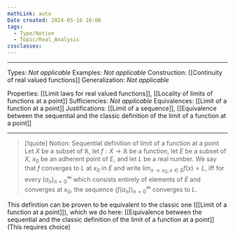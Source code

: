 ```yaml
---
mathLink: auto
Date created: 2024-05-16 16:06
tags:
  - Type/Notion
  - Topic/Real_Analysis
cssclasses:
---
```


---

Types: _Not applicable_
Examples: _Not applicable_
Construction: [[Continuity of real valued functions]]
Generalization: _Not applicable_

Properties: [[Limit laws for real valued functions]], [[Locality of limits of functions at a point]]
Sufficiencies: _Not applicable_
Equivalences: [[Limit of a function at a point]]
Justifications: [[Limit of a sequence]], [[Equivalence between the sequential and the classic definition of the limit of a function at a point]]

---

> [!quote] Notion: Sequential definition of limit of a function at a point
>   Let $X$ be a subset of $\mathbb{R}$, let $f : X → \mathbb{R}$ be a function, let $E$ be a subset of $X$, $x_0$ be an adherent point of $E$, and let $L$ be a real number. We say that $f$ converges to $L$ at $x_0$ in $E$ and write $\lim_{x→x_0 ;x\in E} f (x) = L$, iff for every $(a_n)^\infty_{n=0}$ which consists entirely of elements of $E$ and converges at $x_{0}$, the sequence $(f(a_n))^\infty_{n=0}$ converges to $L$.

This definition can be proven to be equivalent to the classic one ([[Limit of a function at a point]]), which we do here: [[Equivalence between the sequential and the classic definition of the limit of a function at a point]] (This requires choice)
